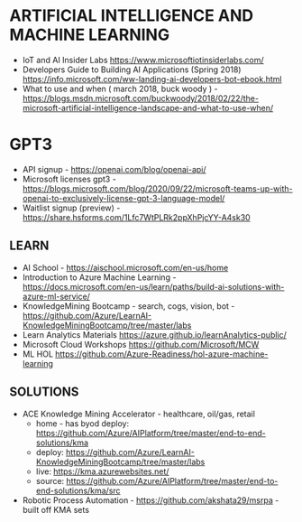# ARTIFICIAL INTELLIGENCE AND MACHINE LEARNING

* IoT and AI Insider Labs <https://www.microsoftiotinsiderlabs.com/>
* Developers Guide to Building AI Applications (Spring 2018) <https://info.microsoft.com/ww-landing-ai-developers-bot-ebook.html>
* What to use and when ( march 2018, buck woody ) - <https://blogs.msdn.microsoft.com/buckwoody/2018/02/22/the-microsoft-artificial-intelligence-landscape-and-what-to-use-when/>

# GPT3

* API signup - https://openai.com/blog/openai-api/
* Microsoft licenses gpt3 - https://blogs.microsoft.com/blog/2020/09/22/microsoft-teams-up-with-openai-to-exclusively-license-gpt-3-language-model/
* Waitlist signup (preview) - https://share.hsforms.com/1Lfc7WtPLRk2ppXhPjcYY-A4sk30

## LEARN

* AI School - https://aischool.microsoft.com/en-us/home
* Introduction to Azure Machine Learning - https://docs.microsoft.com/en-us/learn/paths/build-ai-solutions-with-azure-ml-service/
* KnowledgeMining Bootcamp - search, cogs, vision, bot - https://github.com/Azure/LearnAI-KnowledgeMiningBootcamp/tree/master/labs
* Learn Analytics Materials <https://azure.github.io/learnAnalytics-public/>
* Microsoft Cloud Workshops <https://github.com/Microsoft/MCW>
* ML HOL <https://github.com/Azure-Readiness/hol-azure-machine-learning>

## SOLUTIONS

* ACE Knowledge Mining Accelerator - healthcare, oil/gas, retail
  * home - has byod deploy: https://github.com/Azure/AIPlatform/tree/master/end-to-end-solutions/kma 
  * deploy: https://github.com/Azure/LearnAI-KnowledgeMiningBootcamp/tree/master/labs 
  * live: https://kma.azurewebsites.net/ 
  * source: https://github.com/Azure/AIPlatform/tree/master/end-to-end-solutions/kma/src 
* Robotic Process Automation - https://github.com/akshata29/msrpa - built off KMA sets
